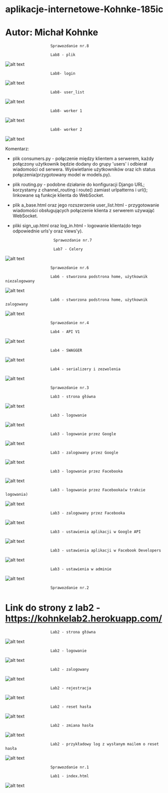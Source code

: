 # aplikacje-internetowe-Kohnke-185ic
# Autor: Michał Kohnke

						Sprawozdanie nr.8

						Lab8 - plik  
![alt text](https://github.com/MichalKohnke/aplikacje-internetowe-Kohnke-185ic/blob/master/lab8/lab8_screeny/signup.png)

						Lab8- login
![alt text](https://github.com/MichalKohnke/aplikacje-internetowe-Kohnke-185ic/blob/master/lab8/lab8_screeny/login.png)

						Lab8- user_list
![alt text](https://github.com/MichalKohnke/aplikacje-internetowe-Kohnke-185ic/blob/master/lab8/lab8_screeny/user_list.png)

						Lab8- worker 1
![alt text](https://github.com/MichalKohnke/aplikacje-internetowe-Kohnke-185ic/blob/master/lab8/lab8_screeny/worker1.png)

						Lab8- worker 2
![alt text](https://github.com/MichalKohnke/aplikacje-internetowe-Kohnke-185ic/blob/master/lab8/lab8_screeny/worker2.png)

Komentarz: 
- plik consumers.py - połączenie między klientem a serwerem, każdy połączony użytkownik będzie dodany do grupy 'users' i odbierał wiadomości od serwera. Wyświetlanie użytkowników oraz ich status połączenia(przygotowany model w models.py).
- plik routing.py - podobne działanie do konfiguracji Django URL; korzystamy z channel_routing i route() zamiast urlpatterns i url(); linkowane są funkcje klienta do WebSocket.
- plik a_base.html oraz jego rozszerzenie user_list.html - przygotowanie wiadomości obsługujących połączenie klienta z serwerem używająć WebSocket.
- pliki sign_up.html oraz log_in.html - logowanie klienta(do tego odpowiednie urls'y oraz views'y).

						Sprawozdanie nr.7

						Lab7 - Celery
![alt text](https://github.com/MichalKohnke/aplikacje-internetowe-Kohnke-185ic/blob/master/lab7_celery/lab7_screeny/home.png)

						Sprawozdanie nr.6

						Lab6 - stworzona podstrona home, użytkownik niezalogowany 
![alt text](https://github.com/MichalKohnke/aplikacje-internetowe-Kohnke-185ic/blob/master/lab4/lab6_screeny/home_unlog.png)

						Lab6 - stworzona podstrona home, użytkownik zalogowany 
![alt text](https://github.com/MichalKohnke/aplikacje-internetowe-Kohnke-185ic/blob/master/lab4/lab6_screeny/home_log.png)

						Sprawozdanie nr.4

						Lab4 - API V1 
![alt text](https://github.com/MichalKohnke/aplikacje-internetowe-Kohnke-185ic/blob/master/lab4_screeny/lab4_screeny/api_v1.png)

						Lab4 - SWAGGER 
![alt text](https://github.com/MichalKohnke/aplikacje-internetowe-Kohnke-185ic/blob/master/lab4_screeny/lab4_screeny/swagger.png)

						Lab4 - serializery i zezwolenia
![alt text](https://github.com/MichalKohnke/aplikacje-internetowe-Kohnke-185ic/blob/master/lab4_screeny/lab4_screeny/serializers_and_permissions.png)


						Sprawozdanie nr.3

						Lab3 - strona główna 
![alt text](https://github.com/MichalKohnke/aplikacje-internetowe-Kohnke-185ic/blob/master/lab2_screeny/index.png)

						Lab3 - logowanie 
![alt text](https://github.com/MichalKohnke/aplikacje-internetowe-Kohnke-185ic/blob/master/lab3_screeny/login.png)

						Lab3 - logowanie przez Google
![alt text](https://github.com/MichalKohnke/aplikacje-internetowe-Kohnke-185ic/blob/master/lab3_screeny/login_google.png)

						Lab3 - zalogowany przez Google
![alt text](https://github.com/MichalKohnke/aplikacje-internetowe-Kohnke-185ic/blob/master/lab3_screeny/google_after_login.png)

						Lab3 - logowanie przez Facebooka
![alt text](https://github.com/MichalKohnke/aplikacje-internetowe-Kohnke-185ic/blob/master/lab3_screeny/login_facebook.png)

						Lab3 - logowanie przez Facebooka(w trakcie logowania)
![alt text](https://github.com/MichalKohnke/aplikacje-internetowe-Kohnke-185ic/blob/master/lab3_screeny/facebook_in_action.png)

						Lab3 - zalogowany przez Facebooka
![alt text](https://github.com/MichalKohnke/aplikacje-internetowe-Kohnke-185ic/blob/master/lab3_screeny/facebook_after_login.png)

						Lab3 - ustawienia aplikacji w Google API
![alt text](https://github.com/MichalKohnke/aplikacje-internetowe-Kohnke-185ic/blob/master/lab3_screeny/google_settings.png)

						Lab3 - ustawienia aplikacji w Facebook Developers
![alt text](https://github.com/MichalKohnke/aplikacje-internetowe-Kohnke-185ic/blob/master/lab3_screeny/facebook_settings.png)

						Lab3 - ustawienia w adminie
![alt text](https://github.com/MichalKohnke/aplikacje-internetowe-Kohnke-185ic/blob/master/lab3_screeny/admin_settings.png)




						Sprawozdanie nr.2
# Link do strony z lab2 - https://kohnkelab2.herokuapp.com/
						Lab2 - strona główna 
![alt text](https://github.com/MichalKohnke/aplikacje-internetowe-Kohnke-185ic/blob/master/lab2_screeny/index.png)

						Lab2 - logowanie 
![alt text](https://github.com/MichalKohnke/aplikacje-internetowe-Kohnke-185ic/blob/master/lab2_screeny/login.png)

						Lab2 - zalogowany
![alt text](https://github.com/MichalKohnke/aplikacje-internetowe-Kohnke-185ic/blob/master/lab2_screeny/logged.png)

						Lab2 - rejestracja
![alt text](https://github.com/MichalKohnke/aplikacje-internetowe-Kohnke-185ic/blob/master/lab2_screeny/register.png)

						Lab2 - reset hasła
![alt text](https://github.com/MichalKohnke/aplikacje-internetowe-Kohnke-185ic/blob/master/lab2_screeny/password_reset.png)

						Lab2 - zmiana hasła
![alt text](https://github.com/MichalKohnke/aplikacje-internetowe-Kohnke-185ic/blob/master/lab2_screeny/password_change.png)

						Lab2 - przykładowy log z wysłanym mailem o reset hasła
![alt text](https://github.com/MichalKohnke/aplikacje-internetowe-Kohnke-185ic/blob/master/lab2_screeny/sent_emails.png)

						Sprawozdanie nr.1

						Lab1 - index.html
![alt text](https://github.com/MichalKohnke/aplikacje-internetowe-Kohnke-185ic/blob/master/Lab1_screeny/index.png)




